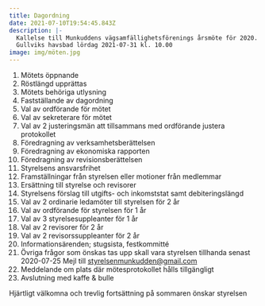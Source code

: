 ```yaml
---
title: Dagordning
date: 2021-07-10T19:54:45.843Z
description: |-
  Kallelse till Munkuddens vägsamfällighetsförenings årsmöte för 2020.
  Gullviks havsbad lördag 2021-07-31 kl. 10.00
image: img/möten.jpg
---
```


1. Mötets öppnande
2. Röstlängd upprättas
3. Mötets behöriga utlysning
4. Fastställande av dagordning
5. Val av ordförande för mötet
6. Val av sekreterare för mötet
7. Val av 2 justeringsmän att tillsammans med ordförande justera protokollet
8. Föredragning av verksamhetsberättelsen
9. Föredragning av ekonomiska rapporten
10. Föredragning av revisionsberättelsen
11. Styrelsens ansvarsfrihet
12. Framställningar från styrelsen eller motioner från medlemmar
13. Ersättning till styrelse och revisorer
14. Styrelsens förslag till utgifts- och inkomststat samt debiteringslängd
15. Val av 2 ordinarie ledamöter till styrelsen för 2 år
16. Val av ordförande för styrelsen för 1 år
17. Val av 3 styrelsesuppleanter för 1 år
18. Val av 2 revisorer för 2 år
19. Val av 2 revisorssuppleanter för 2 år
20. Informationsärenden; stugsista, festkommitté
21. Övriga frågor som önskas tas upp skall vara styrelsen tillhanda senast 2020-07-25 
Mejl till styrelsenmunkudden@gmail.com
22. Meddelande om plats där mötesprotokollet hålls tillgängligt
23. Avslutning med kaffe & bulle


Hjärtligt välkomna och trevlig fortsättning på sommaren önskar styrelsen
